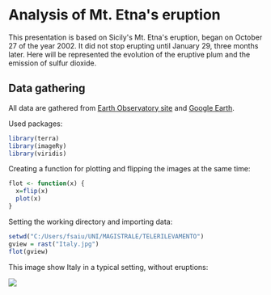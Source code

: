 # Analysis of Mt. Etna's eruption
This presentation is based on Sicily's Mt. Etna's eruption, began on October 27 of the year 2002. It did not stop erupting until January 29, three months later. Here will be represented the evolution of the eruptive plum and the emission of sulfur dioxide.
## Data gathering
All data are gathered from [Earth Observatory site](https://earthobservatory.nasa.gov/) and [Google Earth](https://earth.google.it).

Used packages:

``` r
library(terra)
library(imageRy)
library(viridis)
```
Creating a function for plotting and flipping the images at the same time:

```r
flot <- function(x) {
  x=flip(x)
  plot(x)
}
```
Setting the working directory and importing data:

``` r
setwd("C:/Users/fsaiu/UNI/MAGISTRALE/TELERILEVAMENTO")
gview = rast("Italy.jpg")
flot(gview)
```
This image show Italy in a typical setting, without eruptions:

<img src = "../Pics/Italy.jpg"/>
